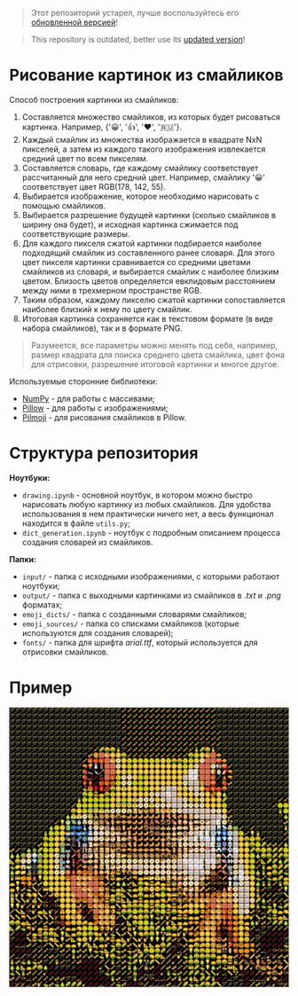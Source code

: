 > Этот репозиторий устарел, лучше воспользуйтесь его [обновленной версией](https://github.com/Ostrill/emoji)!

> This repository is outdated, better use its [updated version](https://github.com/Ostrill/emoji)!

# Рисование картинок из смайликов

Способ построения картинки из смайликов:
1. Составляется множество смайликов, из которых будет рисоваться картинка. Например, {'😀', '👍', '❤️', '🇷🇺'}.
2. Каждый смайлик из множества изображается в квадрате NxN пикселей, а затем из каждого такого изображения извлекается средний цвет по всем пикселям.
3. Составляется словарь, где каждому смайлику соответствует рассчитанный для него средний цвет. Например, смайлику '😀' соответствует цвет RGB(178, 142, 55).
4. Выбирается изображение, которое необходимо нарисовать с помощью смайликов.
5. Выбирается разрешение будущей картинки (сколько смайликов в ширину она будет), и исходная картинка сжимается под соответствующие размеры.
6. Для каждого пикселя сжатой картинки подбирается наиболее подходящий смайлик из составленного ранее словаря. Для этого цвет пикселя картинки сравнивается со средними цветами смайликов из словаря, и выбирается смайлик с наиболее близким цветом. Близость цветов определяется евклидовым расстоянием между ними в трехмерном пространстве RGB.
7. Таким образом, каждому пикселю сжатой картинки сопоставляется наиболее близкий к нему по цвету смайлик.
8. Итоговая картинка сохраняется как в текстовом формате (в виде набора смайликов), так и в формате PNG.

> Разумеется, все параметры можно менять под себя, например, размер квадрата для поиска среднего цвета смайлика, цвет фона для отрисовки, разрешение итоговой картинки и многое другое.

Используемые сторонние библиотеки:
- [NumPy](https://numpy.org/) - для работы с массивами;
- [Pillow](https://pillow.readthedocs.io/en/stable/) - для работы с изображениями;
- [Pilmoji](https://github.com/jay3332/pilmoji) - для рисования смайликов в Pillow.

# Структура репозитория

**Ноутбуки:**
- `drawing.ipynb` - основной ноутбук, в котором можно быстро нарисовать любую картинку из любых смайликов. Для удобства использования в нем практически ничего нет, а весь функционал находится в файле `utils.py`;
- `dict_generation.ipynb` - ноутбук с подробным описанием процесса создания словарей из смайликов.

**Папки:**
- `input/` - папка с исходными изображениями, с которыми работают ноутбуки;
- `output/` - папка с выходными картинками из смайликов в *.txt* и *.png* форматах;
- `emoji_dicts/` - папка с созданными словарями смайликов;
- `emoji_sources/` - папка со списками смайликов (которые используются для создания словарей);
- `fonts/` - папка для шрифта *arial.ttf*, который используется для отрисовки смайликов.

# Пример

![](output/frog.png)